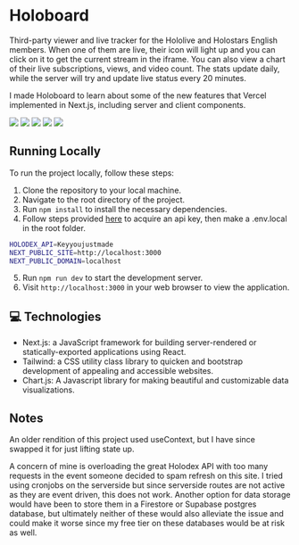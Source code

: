 # Holoboard

Third-party viewer and live tracker for the Hololive and Holostars English members. When one of them are live, their icon will light up and you can click on it to get the current stream in the iframe. You can also view a chart of their live subscriptions, views, and video count. The stats update daily, while the server will try and update live status every 20 minutes.

I made Holoboard to learn about some of the new features that Vercel implemented in Next.js, including server and client components.

<img src="https://img.shields.io/badge/typescript-%23007ACC.svg?style=for-the-badge&logo=typescript&logoColor=white"> <img src="https://img.shields.io/badge/tailwindcss-%2338B2AC.svg?style=for-the-badge&logo=tailwind-css&logoColor=white"> <img src="https://img.shields.io/badge/Next-black?style=for-the-badge&logo=next.js&logoColor=white"> <img src="https://img.shields.io/badge/react-%2320232a.svg?style=for-the-badge&logo=react&logoColor=%2361DAFB"> <img src="https://img.shields.io/badge/chart.js-F5788D.svg?style=for-the-badge&logo=chart.js&logoColor=white">

## Running Locally

To run the project locally, follow these steps:

1. Clone the repository to your local machine.
2. Navigate to the root directory of the project.
3. Run `npm install` to install the necessary dependencies.
4. Follow steps provided [here](https://docs.holodex.net/docs/holodex/ZG9jOjQ2Nzk1-getting-started) to acquire an api key, then make a .env.local in the root folder.
```sh
HOLODEX_API=Keyyoujustmade
NEXT_PUBLIC_SITE=http://localhost:3000
NEXT_PUBLIC_DOMAIN=localhost
```
5. Run `npm run dev` to start the development server.
6. Visit `http://localhost:3000` in your web browser to view the application.

## 💻 Technologies

- Next.js: a JavaScript framework for building server-rendered or statically-exported applications using React.
- Tailwind: a CSS utility class library to quicken and bootstrap development of appealing and accessible websites.
- Chart.js: A Javascript library for making beautiful and customizable data visualizations.

## Notes

An older rendition of this project used useContext, but I have since swapped it for just lifting state up.

A concern of mine is overloading the great Holodex API with too many requests in the event someone decided to spam refresh on this site. I tried using cronjobs on the serverside but since serverside routes are not active as they are event driven, this does not work. Another option for data storage would have been to store them in a Firestore or Supabase postgres database, but ultimately neither of these would also alleviate the issue and could make it worse since my free tier on these databases would be at risk as well.